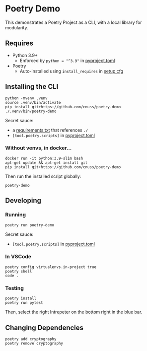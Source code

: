 # Poetry Demo

This demonstrates a Poetry Project as a CLI, with a local library for modularity.

## Requires

- Python 3.9+
  - Enforced by `python = "^3.9"` in [pyproject.toml](./pyproject.toml)
- Poetry
  - Auto-installed using `install_requires` in [setup.cfg](./setup.cfg)

## Installing the CLI

```
python -mvenv .venv
source .venv/bin/activate
pip install git+https://github.com/cnuss/poetry-demo
./.venv/bin/poetry-demo
```

Secret sauce:

- a [requirements.txt](./requirements.txt) that references `./`
- `[tool.poetry.scripts]` in [pyproject.toml](./pyproject.toml)

### Without venvs, in docker...

```
docker run -it python:3.9-slim bash
apt-get update && apt-get install git
pip install git+https://github.com/cnuss/poetry-demo
```

Then run the installed script globally:

```
poetry-demo
```

## Developing

### Running

```
poetry run poetry-demo
```

Secret sauce:

- `[tool.poetry.scripts]` in [pyproject.toml](./pyproject.toml)

### In VSCode

```
poetry config virtualenvs.in-project true
poetry shell
code .
```

### Testing

```
poetry install
poetry run pytest
```

Then, select the right Intrepeter on the bottom right in the blue bar.

## Changing Dependencies

```
poetry add cryptography
poetry remove cryptography
```
